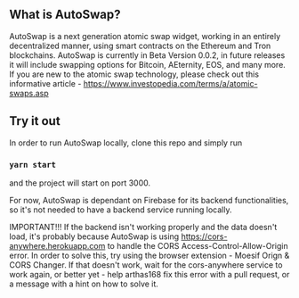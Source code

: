 ## What is AutoSwap?

AutoSwap is a next generation atomic swap widget, working in an entirely decentralized manner, using smart contracts on the Ethereum and Tron blockchains. AutoSwap is currently in Beta Version 0.0.2, in future releases it will include swapping options for Bitcoin, AEternity, EOS, and many more. If you are new to the atomic swap technology, please check out this informative article - https://www.investopedia.com/terms/a/atomic-swaps.asp 

## Try it out

In order to run AutoSwap locally, clone this repo and simply run

### `yarn start`

and the project will start on port 3000.

For now, AutoSwap is dependant on Firebase for its backend functionalities, so it's not needed to have a backend service running locally.

IMPORTANT!!! If the backend isn't working properly and the data doesn't load, it's probably because AutoSwap is using https://cors-anywhere.herokuapp.com to handle the CORS Access-Control-Allow-Origin error. In order to solve this, try using the browser extension - Moesif Orign & CORS Changer. If that doesn't work, wait for the cors-anywhere service to work again, or better yet - help arthas168 fix this error with a pull request, or a message with a hint on how to solve it.
